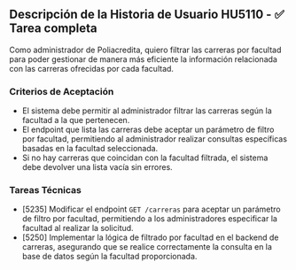 ## Descripción de la Historia de Usuario HU5110 - ✅ Tarea completa 
 Como administrador de Poliacredita, quiero filtrar las carreras por facultad para poder gestionar de manera más eficiente la información relacionada con las carreras ofrecidas por cada facultad.
 ### Criterios de Aceptación
- El sistema debe permitir al administrador filtrar las carreras según la facultad a la que pertenecen.
- El endpoint que lista las carreras debe aceptar un parámetro de filtro por facultad, permitiendo al administrador realizar consultas específicas basadas en la facultad seleccionada.
- Si no hay carreras que coincidan con la facultad filtrada, el sistema debe devolver una lista vacía sin errores.
 ### Tareas Técnicas
- [5235] Modificar el endpoint `GET /carreras` para aceptar un parámetro de filtro por facultad, permitiendo a los administradores especificar la facultad al realizar la solicitud.
- [5250] Implementar la lógica de filtrado por facultad en el backend de carreras, asegurando que se realice correctamente la consulta en la base de datos según la facultad proporcionada.
